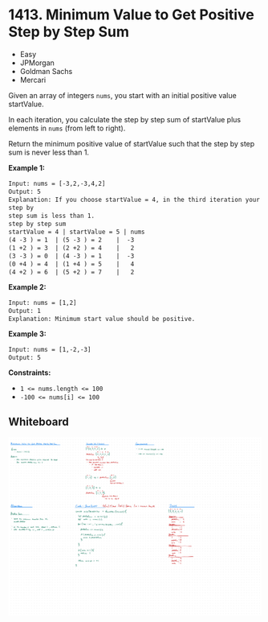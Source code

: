 # 1413. Minimum Value to Get Positive Step by Step Sum
- Easy
- JPMorgan
- Goldman Sachs
- Mercari

Given an array of integers `nums`, you start with an initial positive value
startValue.

In each iteration, you calculate the step by step sum of startValue plus
elements in `nums` (from left to right).

Return the minimum positive value of startValue such that the step by step sum
is never less than 1.

**Example 1:**
```
Input: nums = [-3,2,-3,4,2]
Output: 5
Explanation: If you choose startValue = 4, in the third iteration your step by
step sum is less than 1.
step by step sum
startValue = 4 | startValue = 5 | nums
(4 -3 ) = 1  | (5 -3 ) = 2    |  -3
(1 +2 ) = 3  | (2 +2 ) = 4    |   2
(3 -3 ) = 0  | (4 -3 ) = 1    |  -3
(0 +4 ) = 4  | (1 +4 ) = 5    |   4
(4 +2 ) = 6  | (5 +2 ) = 7    |   2
```

**Example 2:**
```
Input: nums = [1,2]
Output: 1
Explanation: Minimum start value should be positive.
```

**Example 3:**
```
Input: nums = [1,-2,-3]
Output: 5
```

**Constraints:**
- `1 <= nums.length <= 100`
- `-100 <= nums[i] <= 100`

## Whiteboard
![Whiteboard Image][whiteboard-image]

<!-- Refs -->
[whiteboard-image]: whiteboard.jpg
